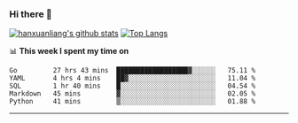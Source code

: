 ### Hi there 👋

<!--
**hanxuanliang/hanxuanliang** is a ✨ _special_ ✨ repository because its `README.md` (this file) appears on your GitHub profile.

Here are some ideas to get you started:

- 🔭 I’m currently working on ...
- 🌱 I’m currently learning ...
- 👯 I’m looking to collaborate on ...
- 🤔 I’m looking for help with ...
- 💬 Ask me about ...
- 📫 How to reach me: ...
- 😄 Pronouns: ...
- ⚡ Fun fact: ...
-->
[![hanxuanliang's github stats](https://github-readme-stats.vercel.app/api?username=hanxuanliang&count_private=true&show_icons=true)](https://github.com/anuraghazra/github-readme-stats)
[![Top Langs](https://github-readme-stats.vercel.app/api/top-langs/?username=hanxuanliang&layout=compact)](https://github.com/anuraghazra/github-readme-stats)

📊 **This week I spent my time on**
<!--START_SECTION:waka-->
```text
Go         27 hrs 43 mins  ██████████████████▓░░░░░░   75.11 % 
YAML       4 hrs 4 mins    ██▓░░░░░░░░░░░░░░░░░░░░░░   11.04 % 
SQL        1 hr 40 mins    █░░░░░░░░░░░░░░░░░░░░░░░░   04.54 % 
Markdown   45 mins         ▓░░░░░░░░░░░░░░░░░░░░░░░░   02.05 % 
Python     41 mins         ▒░░░░░░░░░░░░░░░░░░░░░░░░   01.88 % 
```
<!--END_SECTION:waka-->

***